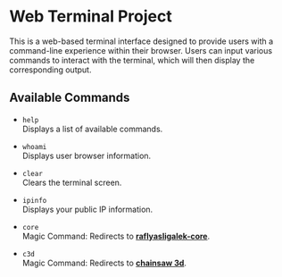 # Web Terminal Project

This is a web-based terminal interface designed to provide users with a command-line experience within their browser. Users can input various commands to interact with the terminal, which will then display the corresponding output.

## Available Commands

- `help`  
  Displays a list of available commands.

- `whoami`  
  Displays user browser information.

- `clear`  
  Clears the terminal screen.

- `ipinfo`  
  Displays your public IP information.

- `core`  
  Magic Command: Redirects to **[raflyasligalek-core](https://raflyasligalek-core-topan-playground.vercel.app/)**.

- `c3d`  
  Magic Command: Redirects to **[chainsaw 3d](https://chainsaw-3d-raflyasligalek.vercel.app/)**.

